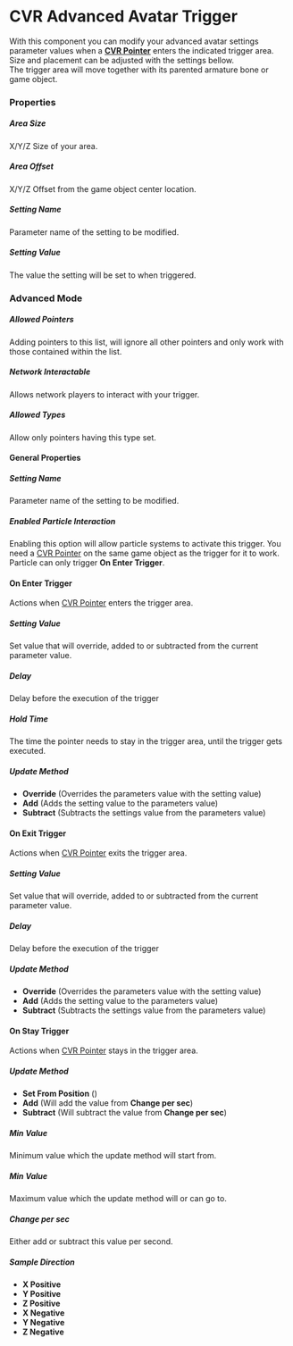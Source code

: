 # CVR Advanced Avatar Trigger
With this component you can modify your advanced avatar settings parameter values when a **[CVR Pointer](pointer.md)** 
enters the indicated trigger area. Size and placement can be adjusted with the settings bellow.  
The trigger area will move together with its parented armature bone or game object.

### Properties

##### Area Size
X/Y/Z Size of your area.

##### Area Offset
X/Y/Z Offset from the game object center location.

##### Setting Name
Parameter name of the setting to be modified.

##### Setting Value
The value the setting will be set to when triggered.

### Advanced Mode

##### Allowed Pointers
Adding pointers to this list, will ignore all other pointers and only work with those contained within the list.

##### Network Interactable
Allows network players to interact with your trigger.

##### Allowed Types
Allow only pointers having this type set.

#### General Properties

##### Setting Name
Parameter name of the setting to be modified.

##### Enabled Particle Interaction
Enabling this option will allow particle systems to activate this trigger. You need a [CVR Pointer](pointer.md) on the same game object 
as the trigger for it to work. Particle can only trigger **On Enter Trigger**.

#### On Enter Trigger
Actions when [CVR Pointer](pointer.md) enters the trigger area.

##### Setting Value
Set value that will override, added to or subtracted from the current parameter value.

##### Delay
Delay before the execution of the trigger

##### Hold Time
The time the pointer needs to stay in the trigger area, until the trigger gets executed.

##### Update Method
+ **Override** (Overrides the parameters value with the setting value)  
+ **Add** (Adds the setting value to the parameters value)  
+ **Subtract** (Subtracts the settings value from the parameters value)  

#### On Exit Trigger
Actions when [CVR Pointer](pointer.md) exits the trigger area.

##### Setting Value
Set value that will override, added to or subtracted from the current parameter value.

##### Delay
Delay before the execution of the trigger

##### Update Method
+ **Override** (Overrides the parameters value with the setting value)
+ **Add** (Adds the setting value to the parameters value)
+ **Subtract** (Subtracts the settings value from the parameters value) 

#### On Stay Trigger
Actions when [CVR Pointer](pointer.md) stays in the trigger area.

##### Update Method
+ **Set From Position** ()
+ **Add** (Will add the value from **Change per sec**)
+ **Subtract** (Will subtract the value from **Change per sec**)

##### Min Value
Minimum value which the update method will start from.

##### Min Value
Maximum value which the update method will or can go to.

##### Change per sec
Either add or subtract this value per second.

##### Sample Direction
+ **X Positive**
+ **Y Positive**
+ **Z Positive**
+ **X Negative**
+ **Y Negative**
+ **Z Negative**